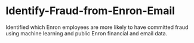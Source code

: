 # Identify-Fraud-from-Enron-Email
Identified which Enron employees are more likely to have committed fraud using machine learning and public Enron financial and email data.
